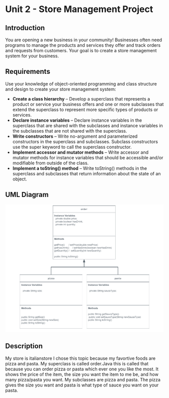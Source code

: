 # Unit 2 - Store Management Project

## Introduction

You are opening a new business in your community! Businesses often need programs to manage the products and services they offer and track orders and requests from customers. Your goal is to create a store management system for your business.

## Requirements

Use your knowledge of object-oriented programming and class structure and design to create your store management system:
- **Create a class hierarchy** – Develop a superclass that represents a product or service your business offers and one or more subclasses that extend the superclass to represent more specific types of products or services.
- **Declare instance variables** – Declare instance variables in the superclass that are shared with the subclasses and instance variables in the subclasses that are not shared with the superclass.
- **Write constructors** – Write no-argument and parameterized constructors in the superclass and subclasses. Subclass constructors use the super keyword to call the superclass constructor.
- **Implement accessor and mutator methods** – Write accessor and mutator methods for instance variables that should be accessible and/or modifiable from outside of the class.
- **Implement a toString() method** – Write toString() methods in the superclass and subclasses that return information about the state of an object.

## UML Diagram

![UML Diagram for my project](UML.png)

## Description

My store is  italianstore I chose this topic because my favortive foods are pizza and pasta. My superclass is called order.Java this is called that because you can order pizza or pasta which ever one you like the most. It shows the price of the item, the size you want the item to me be, and how many pizza/pasta you want. My subclasses are pizza and pasta. The pizza gives the size you want and pasta is what type of sauce you want on your pasta.
